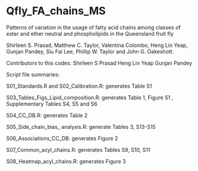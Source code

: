 # Qfly_FA_chains_MS
Patterns of variation in the usage of fatty acid chains among classes of ester and ether neutral and phospholipids in the Queensland fruit fly

Shirleen S. Prasad, Matthew C. Taylor, Valentina Colombo, Heng Lin Yeap, Gunjan Pandey, Siu Fai Lee, Phillip W. Taylor and John G. Oakeshott.

Contributors to this codes:
Shirleen S Prasad
Heng Lin Yeap
Gunjan Pandey

Script file summaries:

S01_Standards.R and S02_Calibration.R: generates Table S1

S03_Tables_Figs_Lipid_composition.R: generates Table 1, Figure S1 , Supplementary Tables S4, S5 and S6  

S04_CC_DB.R: generates Table 2 

S05_Side_chain_bias_ analysis.R: generate Tables 3, S13-S15

S06_Associations_CC_DB: generates Figure 2

S07_Common_acyl_chains.R: generates Tables S9, S10, S11 

S08_Heatmap_acyl_chains.R: generates Figure 3


